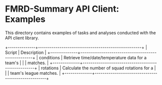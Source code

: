 FMRD-Summary API Client: Examples
=================================

This directory contains examples of tasks and analyses conducted with the API client library.

+--------------+-----------------------------------------------------+
| Script       |  Description                                        |
+--------------+-----------------------------------------------------+
| conditions   | Retrieve time/date/temperature data for a team's    |
|              | matches.                                            |
+--------------+-----------------------------------------------------+
| rotations    | Calculate the number of squad rotations for a       |
|              | team's league matches.                              |
+--------------+-----------------------------------------------------+

